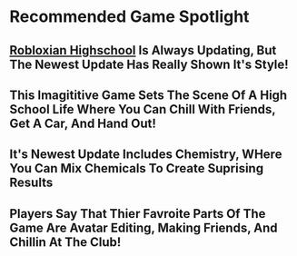 # Recommended Game Spotlight

## [Robloxian Highschool](https://www.roblox.com/games/447452406/Robloxian-Highschool) Is Always Updating, But The Newest Update Has Really Shown It's Style!

## This Imagititive Game Sets The Scene Of A High School Life Where You Can Chill With Friends, Get A Car, And Hand Out!

## It's Newest Update Includes Chemistry, WHere You Can Mix Chemicals To Create Suprising Results

## Players Say That Thier Favroite Parts Of The Game Are Avatar Editing, Making Friends, And Chillin At The Club!



